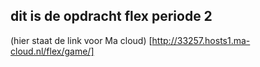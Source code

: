 ## dit is de opdracht flex periode 2

(hier staat de link voor Ma cloud)
[http://33257.hosts1.ma-cloud.nl/flex/game/]